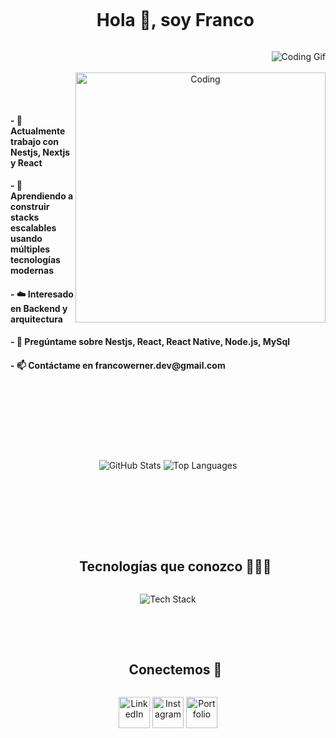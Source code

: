 <!-- Header -->
<div id="user-content-toc">
  <ul align="center"> <summary><h1 style="display: inline-block">Hola 👋, soy Franco</h1></summary></ul> 
</div>
  <img align="right" src="https://user-images.githubusercontent.com/73097560/115834477-dbab4500-a447-11eb-908a-139a6edaec5c.gif" alt="Coding Gif">

<!-- Motto -->
<div id="user-content-toc" align="center">
 <br></br>
  <img align="right" alt="Coding" width="400" src="https://camo.githubusercontent.com/a9018229e78d674348171929c4fd61ae0f248e84c8027e3b96f4cbe0178fb1c0/68747470733a2f2f692e70696e696d672e636f6d2f6f726967696e616c732f65342f32362f37302f65343236373032656466383734623138316163656431653266613563366364652e676966">
</div>


<!-- About Me -->
<br></br>
<h4>- 🔭 Actualmente trabajo con <strong>Nestjs, Nextjs y React</strong></h4>
<h4>- 🌱 Aprendiendo a construir <strong>stacks escalables usando múltiples tecnologías modernas</strong></h4>
<h4>- ☁️ Interesado en <strong>Backend y arquitectura</strong></h4>
<h4>- 💬 Pregúntame sobre <strong>Nestjs, React, React Native, Node.js, MySql</strong></h4>
<h4>- 📫 Contáctame en <strong>francowerner.dev@gmail.com</strong></h4>
<br></br>
<!-- GitHub Stats -->
<div align="center" style="padding: 50px;">
  <br></br>
  <img src="https://github-readme-stats.vercel.app/api?username=franwerner&theme=radical&show_icons=true&hide_border=true&count_private=true" alt="GitHub Stats" />
  <img src="https://github-readme-streak-stats.herokuapp.com/?user=franwerner&theme=radical&hide_border=true" alt="Top Languages" />
</div>

<!-- Tech Stack -->
<br></br>
<div  align="center" id="user-content-toc">
 <ul><summary><h2 style="display: inline-block">Tecnologías que conozco 👨🏻‍💻</h2></summary></ul>
  <p>
    <img src="https://skillicons.dev/icons?i=js,ts,html,css,react,express,nodejs,mysql,tailwind,redux,prisma,next,vite,preact,bootstrap,windicss,react,nestjs,sqlite,py,fastapi,vercel,netlify,npm,redis,docker&perline=14" alt="Tech Stack" />

  </p>
</div>

<!-- Connect -->
<br></br>
<div id="user-content-toc" align="center">
  
  <ul><summary><h2 style="display: inline-block">Conectemos 🤝</h2></summary></ul>
  <p>
    <a href="https://www.linkedin.com/in/franco-werner/" target="_blank"><img src="https://user-images.githubusercontent.com/88904952/234979284-68c11d7f-1acc-4f0c-ac78-044e1037d7b0.png" alt="LinkedIn" height="50" width="50" /></a>
    <a href="https://www.instagram.com/_franwerner/?hl=es" target="_blank"><img src="https://user-images.githubusercontent.com/88904952/234981169-2dd1e58f-4b7e-468c-8213-034ba62156c3.png" alt="Instagram" height="50" width="50" /></a>
    <a href="https://werner.vercel.app" target="_blank"><img src="https://user-images.githubusercontent.com/88904952/234982196-562aea17-5532-4550-8c08-1c7cb994a541.png" alt="Portfolio" height="50" width="50" /></a>
  </p>
</div>
